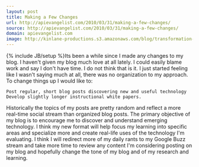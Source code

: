 ```yaml
---
layout: post
title: Making a Few Changes
url: http://apievangelist.com/2010/03/31/making-a-few-changes/
source: http://apievangelist.com/2010/03/31/making-a-few-changes/
domain: apievangelist.com
image: http://kinlane-productions.s3.amazonaws.com/blog/transformation-and-change.png
---
```

{% include JB/setup %}Its been a while since I made any changes to my blog. I haven't given my blog much love at all lately.
I could easily blame work and say I don't have time. I do not think that is it.
I just started feeling like I wasn't saying much at all, there was no organization to my approach.
To change things up I would like to:

	Post regular, short blog posts discovering new and useful technology
	Develop slightly longer instructional white papers.

Historically the topics of my posts are pretty random and reflect a more real-time social stream than organized blog posts.
The primary objective of my blog is to encourage me to discover and understand emerging technology. I think my new format will help focus my learning into specific areas and specialize more and create real-life uses of the technology I'm evaluating.
I think I will redirect more of my daily rants to my Google Buzz stream and take more time to review any content I'm considering posting on my blog and hopefully change the tone of my blog and of my research and learning.